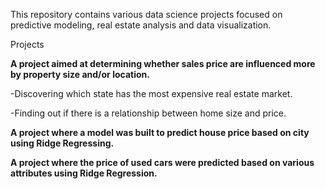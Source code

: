 This repository contains various data science projects focused on predictive modeling, real estate analysis and data visualization.

Projects

**A project aimed at determining whether sales price are influenced more by property size and/or location.**

-Discovering which state has the most expensive real estate market.

-Finding out if there is a relationship between home size and price.



**A project where a model was built to predict house price based on city using Ridge Regressing.**



**A project where the price of used cars were predicted based on various attributes using Ridge Regression.**
